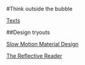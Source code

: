 #Think outside the bubble

[Texts](https://kabk.github.io/go-theses-17-manus-nijhoff/)

##Design tryouts

[Slow Motion Material Design](https://kabk.github.io/go-theses-17-manus-nijhoff/experiment/slow-mo-material-design/transparent.html)

[The Reflective Reader](https://kabk.github.io/go-theses-17-manus-nijhoff/experiment/reader/reader.html)
